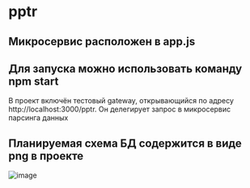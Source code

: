 # pptr
## Микросервис расположен в app.js
## Для запуска можно использовать команду npm start

В проект включён тестовый gateway, открывающийся по адресу http://localhost:3000/pptr. Он делегирует запрос в микросервис парсинга данных

## Планируемая схема БД содержится в виде png в проекте
![image](https://user-images.githubusercontent.com/34864708/228703620-cc36032a-b1e5-4812-bbbd-1c92c5a1a96d.png)


